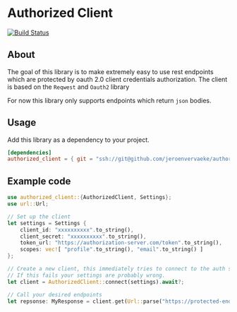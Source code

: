 # Authorized Client
[![Build Status][build-img]][build-url]
## About
The goal of this library is to make extremely easy to use rest endpoints which are protected by oauth 2.0 client credentials authorization.
The client is based on the `Reqwest` and `Oauth2` library

For now this library only supports endpoints which return `json` bodies.

## Usage
Add this library as a dependency to your project.
```toml
[dependencies]
authorized_client = { git = "ssh://git@github.com/jeroenvervaeke/authorized_client.git" }
```

## Example code
```rust
use authorized_client::{AuthorizedClient, Settings};
use url::Url;

// Set up the client
let settings = Settings {
    client_id: "xxxxxxxxxx".to_string(),
    client_secret: "xxxxxxxxxx".to_string(),
    token_url: "https://authorization-server.com/token".to_string(),
    scopes: vec![ "profile".to_string(), "email".to_string() ]
};

// Create a new client, this immediately tries to connect to the auth server and get a bearer token.
// If this fails your settings are probably wrong.
let client = AuthorizedClient::connect(settings).await?;

// Call your desired endpoints
let repsonse: MyResponse = client.get(Url::parse("https://protected-endpoint.com/info")?).await?;
```

[build-img]: https://github.com/jeroenvervaeke/authorized_client/actions/workflows/rust.yml/badge.svg?branch=master
[build-url]: https://github.com/jeroenvervaeke/authorized_client/actions/workflows/rust.yml
